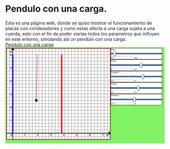 # Pendulo con una carga.
Esta es una página web, donde se quiso mostrar el funcionamiento de placas con condesadores y como estas afecta a una carga sujeta a una cuerda, esto con el fin de poder viarias todos los parametros que influyen en este entorno, simulando así un pendulo con una carga.  
[Pendulo con una carga](https://royerlopezflores.github.io/pendulo-carga/)
[![Preview de la web Pendulo Carga](./img/preview.png)](https://royerlopezflores.github.io/pendulo-carga/)
